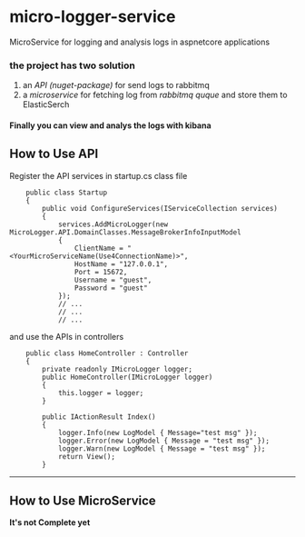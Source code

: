 # micro-logger-service
MicroService for logging and analysis logs in aspnetcore applications

### the project has two solution
1. an *API (nuget-package)* for send logs to rabbitmq 
2. a *microservice* for fetching log from *rabbitmq quque* and store them to ElasticSerch

#### Finally you can view and analys the logs with kibana


## How to Use API
Register the API services in startup.cs class file

```
    public class Startup
    {
        public void ConfigureServices(IServiceCollection services)
        {
            services.AddMicroLogger(new MicroLogger.API.DomainClasses.MessageBrokerInfoInputModel
            {
                ClientName = "<YourMicroServiceName(Use4ConnectionName)>",
                HostName = "127.0.0.1",
                Port = 15672,
                Username = "guest",
                Password = "guest"
            });
            // ...
            // ...
            // ...
```
and use the APIs in controllers
```
    public class HomeController : Controller
    {
        private readonly IMicroLogger logger;
        public HomeController(IMicroLogger logger)
        {
            this.logger = logger;
        }

        public IActionResult Index()
        {
            logger.Info(new LogModel { Message="test msg" });
            logger.Error(new LogModel { Message = "test msg" });
            logger.Warn(new LogModel { Message = "test msg" });
            return View();
        }
```
---
## How to Use MicroService
**It's not Complete yet**

